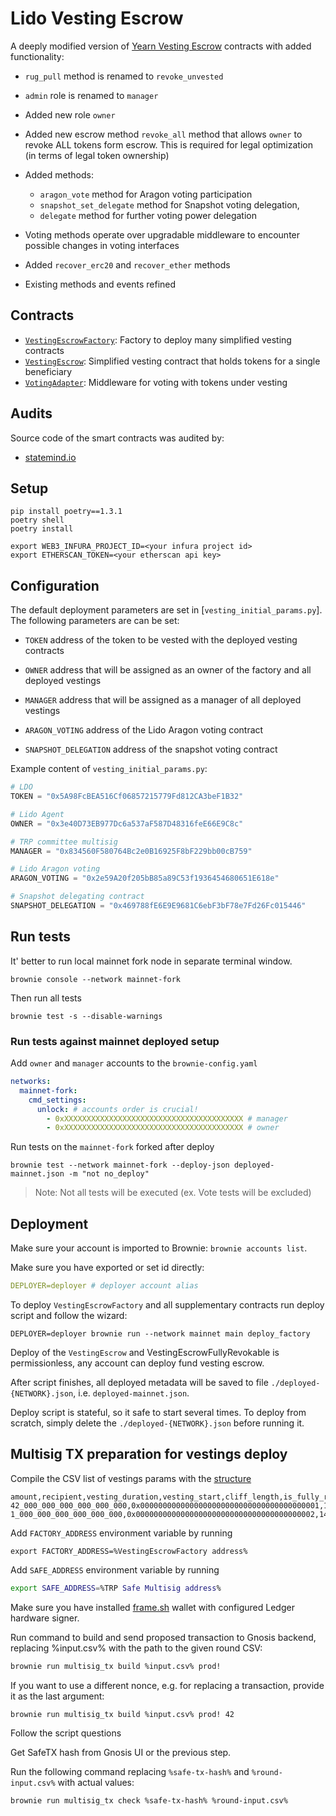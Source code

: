 # Lido Vesting Escrow

A deeply modified version of [Yearn Vesting Escrow](https://github.com/banteg/yearn-vesting-escrow) contracts with added functionality:

- `rug_pull` method is renamed to `revoke_unvested`
- `admin` role is renamed to `manager`
- Added new role `owner`
- Added new escrow method `revoke_all` method that allows `owner` to revoke ALL tokens form escrow. This is required for legal optimization (in terms of legal token ownership)
- Added methods:

  - `aragon_vote` method for Aragon voting participation
  - `snapshot_set_delegate` method for Snapshot voting delegation,
  - `delegate` method for further voting power delegation

- Voting methods operate over upgradable middleware to encounter possible changes in voting interfaces
- Added `recover_erc20` and `recover_ether` methods
- Existing methods and events refined

## Contracts

- [`VestingEscrowFactory`](contracts/VestingEscrowFactory.vy): Factory to deploy many simplified vesting contracts
- [`VestingEscrow`](contracts/VestingEscrow.vy): Simplified vesting contract that holds tokens for a single beneficiary
- [`VotingAdapter`](contracts/VotingAdapter.vy): Middleware for voting with tokens under vesting

## Audits

Source code of the smart contracts was audited by:

- [statemind.io](./audits/lido-trp-vesting-escrow.pdf)

## Setup

```shell
pip install poetry==1.3.1
poetry shell
poetry install

export WEB3_INFURA_PROJECT_ID=<your infura project id>
export ETHERSCAN_TOKEN=<your etherscan api key>
```

## Configuration

The default deployment parameters are set in [`vesting_initial_params.py`]. The following parameters are can be set:

- `TOKEN` address of the token to be vested with the deployed vesting contracts

- `OWNER` address that will be assigned as an owner of the factory and all deployed vestings

- `MANAGER` address that will be assigned as a manager of all deployed vestings

- `ARAGON_VOTING` address of the Lido Aragon voting contract

- `SNAPSHOT_DELEGATION` address of the snapshot voting contract

Example content of `vesting_initial_params.py`:

```py
# LDO
TOKEN = "0x5A98FcBEA516Cf06857215779Fd812CA3beF1B32"

# Lido Agent
OWNER = "0x3e40D73EB977Dc6a537aF587D48316feE66E9C8c"

# TRP committee multisig
MANAGER = "0x834560F580764Bc2e0B16925F8bF229bb00cB759"

# Lido Aragon voting
ARAGON_VOTING = "0x2e59A20f205bB85a89C53f1936454680651E618e"

# Snapshot delegating contract
SNAPSHOT_DELEGATION = "0x469788fE6E9E9681C6ebF3bF78e7Fd26Fc015446"
```

## Run tests

It' better to run local mainnet fork node in separate terminal window.

```shell
brownie console --network mainnet-fork
```

Then run all tests

```shell
brownie test -s --disable-warnings
```

### Run tests against mainnet deployed setup

Add `owner` and `manager` accounts to the `brownie-config.yaml`

```yaml
networks:
  mainnet-fork:
    cmd_settings:
      unlock: # accounts order is crucial!
        - 0xXXXXXXXXXXXXXXXXXXXXXXXXXXXXXXXXXXXXXXXX # manager
        - 0xXXXXXXXXXXXXXXXXXXXXXXXXXXXXXXXXXXXXXXXX # owner
```

Run tests on the `mainnet-fork` forked after deploy

```shell
brownie test --network mainnet-fork --deploy-json deployed-mainnet.json -m "not no_deploy"
```

> Note: Not all tests will be executed (ex. Vote tests will be excluded)

## Deployment

Make sure your account is imported to Brownie: `brownie accounts list`.

Make sure you have exported or set id directly:

```yaml
DEPLOYER=deployer # deployer account alias
```

To deploy `VestingEscrowFactory` and all supplementary contracts run deploy script and follow the wizard:

```shell
DEPLOYER=deployer brownie run --network mainnet main deploy_factory
```

Deploy of the `VestingEscrow` and VestingEscrowFullyRevokable is permissionless, any account can deploy fund vesting escrow.

After script finishes, all deployed metadata will be saved to file `./deployed-{NETWORK}.json`, i.e. `deployed-mainnet.json`.

Deploy script is stateful, so it safe to start several times. To deploy from scratch, simply delete the `./deployed-{NETWORK}.json` before running it.

## Multisig TX preparation for vestings deploy

Compile the CSV list of vestings params with the [structure](input.csv.example)

```
amount,recipient,vesting_duration,vesting_start,cliff_length,is_fully_revokable
42_000_000_000_000_000_000,0x0000000000000000000000000000000000000001,144,1672480800,24,1
1_000_000_000_000_000_000,0x0000000000000000000000000000000000000002,144,1672308000,24,0
```

Add `FACTORY_ADDRESS` environment variable by running

```
export FACTORY_ADDRESS=%VestingEscrowFactory address%
```

Add `SAFE_ADDRESS` environment variable by running

```bash
export SAFE_ADDRESS=%TRP Safe Multisig address%
```

Make sure you have installed [frame.sh](http://frame.sh) wallet with configured Ledger hardware signer.

Run command to build and send proposed transaction to Gnosis backend, replacing %input.csv% with the path to the given round CSV:

```bash
brownie run multisig_tx build %input.csv% prod!
```

If you want to use a different nonce, e.g. for replacing a transaction, provide it as the last argument:

```bash
brownie run multisig_tx build %input.csv% prod! 42
```

Follow the script questions

Get SafeTX hash from Gnosis UI or the previous step.

Run the following command replacing `%safe-tx-hash%` and `%round-input.csv%` with actual values:

```bash
brownie run multisig_tx check %safe-tx-hash% %round-input.csv%
```
